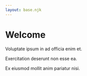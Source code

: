 ```yaml
---
layout: base.njk
---
```

# Welcome

Voluptate ipsum in ad officia enim et.

Exercitation deserunt non esse ea.

Ex eiusmod mollit anim pariatur nisi.